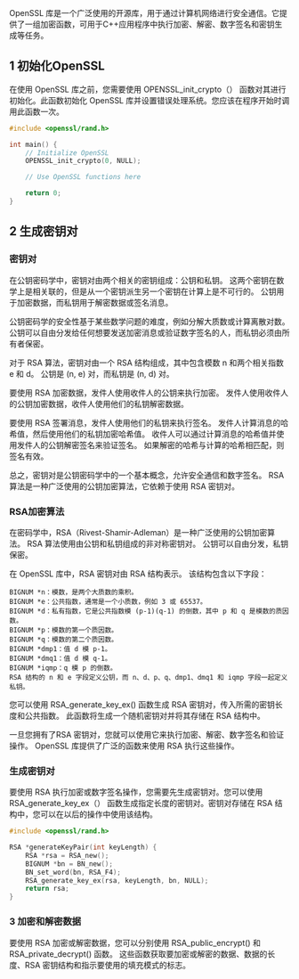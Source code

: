 OpenSSL 库是一个广泛使用的开源库，用于通过计算机网络进行安全通信。它提供了一组加密函数，可用于C++应用程序中执行加密、解密、数字签名和密钥生成等任务。



## 1 初始化OpenSSL

在使用 OpenSSL 库之前，您需要使用 OPENSSL_init_crypto（） 函数对其进行初始化。此函数初始化 OpenSSL 库并设置错误处理系统。您应该在程序开始时调用此函数一次。

```c
#include <openssl/rand.h>

int main() {
    // Initialize OpenSSL
    OPENSSL_init_crypto(0, NULL);

    // Use OpenSSL functions here

    return 0;
}
```

## 2 生成密钥对

### 密钥对

在公钥密码学中，密钥对由两个相关的密钥组成：公钥和私钥。 这两个密钥在数学上是相关联的，但是从一个密钥派生另一个密钥在计算上是不可行的。 公钥用于加密数据，而私钥用于解密数据或签名消息。

公钥密码学的安全性基于某些数学问题的难度，例如分解大质数或计算离散对数。 公钥可以自由分发给任何想要发送加密消息或验证数字签名的人，而私钥必须由所有者保密。

对于 RSA 算法，密钥对由一个 RSA 结构组成，其中包含模数 n 和两个相关指数 e 和 d。 公钥是 (n, e) 对，而私钥是 (n, d) 对。

要使用 RSA 加密数据，发件人使用收件人的公钥来执行加密。 发件人使用收件人的公钥加密数据，收件人使用他们的私钥解密数据。

要使用 RSA 签署消息，发件人使用他们的私钥来执行签名。 发件人计算消息的哈希值，然后使用他们的私钥加密哈希值。 收件人可以通过计算消息的哈希值并使用发件人的公钥解密签名来验证签名。 如果解密的哈希与计算的哈希相匹配，则签名有效。

总之，密钥对是公钥密码学中的一个基本概念，允许安全通信和数字签名。 RSA 算法是一种广泛使用的公钥加密算法，它依赖于使用 RSA 密钥对。

### RSA加密算法

在密码学中，RSA（Rivest-Shamir-Adleman）是一种广泛使用的公钥加密算法。 RSA 算法使用由公钥和私钥组成的非对称密钥对。 公钥可以自由分发，私钥保密。

在 OpenSSL 库中，RSA 密钥对由 RSA 结构表示。 该结构包含以下字段：

```
BIGNUM *n：模数，是两个大质数的乘积。
BIGNUM *e：公共指数，通常是一个小质数，例如 3 或 65537。
BIGNUM *d：私有指数，它是公共指数模 (p-1)(q-1) 的倒数，其中 p 和 q 是模数的质因数。
BIGNUM *p：模数的第一个质因数。
BIGNUM *q：模数的第二个质因数。
BIGNUM *dmp1：值 d 模 p-1。
BIGNUM *dmq1：值 d 模 q-1。
BIGNUM *iqmp：q 模 p 的倒数。
RSA 结构的 n 和 e 字段定义公钥，而 n、d、p、q、dmp1、dmq1 和 iqmp 字段一起定义私钥。
```

您可以使用 RSA_generate_key_ex() 函数生成 RSA 密钥对，传入所需的密钥长度和公共指数。 此函数将生成一个随机密钥对并将其存储在 RSA 结构中。

一旦您拥有了RSA 密钥对，您就可以使用它来执行加密、解密、数字签名和验证操作。 OpenSSL 库提供了广泛的函数来使用 RSA 执行这些操作。

### 生成密钥对

要使用 RSA 执行加密或数字签名操作，您需要先生成密钥对。您可以使用 RSA_generate_key_ex（） 函数生成指定长度的密钥对。密钥对存储在 RSA 结构中，您可以在以后的操作中使用该结构。

```c
#include <openssl/rand.h>

RSA *generateKeyPair(int keyLength) {
    RSA *rsa = RSA_new();
    BIGNUM *bn = BN_new();
    BN_set_word(bn, RSA_F4);
    RSA_generate_key_ex(rsa, keyLength, bn, NULL);
    return rsa;
}
```

### 3 加密和解密数据

要使用 RSA 加密或解密数据，您可以分别使用 RSA_public_encrypt() 和 RSA_private_decrypt() 函数。 这些函数获取要加密或解密的数据、数据的长度、RSA 密钥结构和指示要使用的填充模式的标志。







